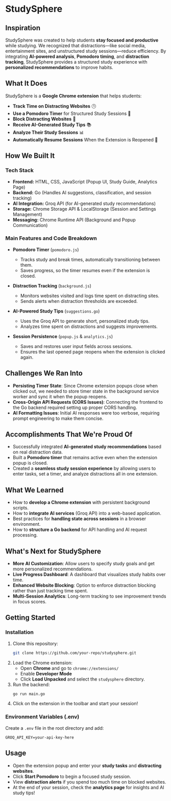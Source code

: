 # StudySphere

## Inspiration
StudySphere was created to help students **stay focused and productive** while studying. We recognized that distractions—like social media, entertainment sites, and unstructured study sessions—reduce efficiency. By integrating **AI-powered analysis**, **Pomodoro timing**, and **distraction tracking**, StudySphere provides a structured study experience with **personalized recommendations** to improve habits.

##  What It Does
StudySphere is a **Google Chrome extension** that helps students:
- **Track Time on Distracting Websites** 🕒
- **Use a Pomodoro Timer** for Structured Study Sessions 🍅
- **Block Distracting Websites** 🚫
- **Receive AI-Generated Study Tips** 📚
- **Analyze Their Study Sessions** 📊
- **Automatically Resume Sessions** When the Extension is Reopened 🔄

## How We Built It
### **Tech Stack**
- **Frontend:** HTML, CSS, JavaScript (Popup UI, Study Guide, Analytics Page)
- **Backend:** Go (Handles AI suggestions, classification, and session tracking)
- **AI Integration:** Groq API (for AI-generated study recommendations)
- **Storage:** Chrome Storage API & LocalStorage (Session and Settings Management)
- **Messaging:** Chrome Runtime API (Background and Popup Communication)

### **Main Features and Code Breakdown**
- **Pomodoro Timer** (`pomodoro.js`)
  - Tracks study and break times, automatically transitioning between them.
  - Saves progress, so the timer resumes even if the extension is closed.

- **Distraction Tracking** (`background.js`)
  - Monitors websites visited and logs time spent on distracting sites.
  - Sends alerts when distraction thresholds are exceeded.

- **AI-Powered Study Tips** (`suggestions.go`)
  - Uses the Groq API to generate short, personalized study tips.
  - Analyzes time spent on distractions and suggests improvements.

- **Session Persistence** (`popup.js` & `analytics.js`)
  - Saves and restores user input fields across sessions.
  - Ensures the last opened page reopens when the extension is clicked again.

## Challenges We Ran Into
- **Persisting Timer State**: Since Chrome extension popups close when clicked out, we needed to store timer state in the background service worker and sync it when the popup reopens.
- **Cross-Origin API Requests (CORS Issues)**: Connecting the frontend to the Go backend required setting up proper CORS handling.
- **AI Formatting Issues**: Initial AI responses were too verbose, requiring prompt engineering to make them concise.

## Accomplishments That We're Proud Of
- Successfully integrated **AI-generated study recommendations** based on real distraction data.
- Built a **Pomodoro timer** that remains active even when the extension popup is closed.
- Created a **seamless study session experience** by allowing users to enter tasks, set a timer, and analyze distractions all in one extension.

## What We Learned
- How to **develop a Chrome extension** with persistent background scripts.
- How to **integrate AI services** (Groq API) into a web-based application.
- Best practices for **handling state across sessions** in a browser environment.
- How to **structure a Go backend** for API handling and AI request processing.

## What's Next for StudySphere
- **More AI Customization**: Allow users to specify study goals and get more personalized recommendations.
- **Live Progress Dashboard**: A dashboard that visualizes study habits over time.
- **Enhanced Website Blocking**: Option to enforce distraction blocking rather than just tracking time spent.
- **Multi-Session Analytics**: Long-term tracking to see improvement trends in focus scores.

## Getting Started
### **Installation**
1. Clone this repository:
   ```bash
   git clone https://github.com/your-repo/studysphere.git
   ```
2. Load the Chrome extension:
   - Open **Chrome** and go to `chrome://extensions/`
   - Enable **Developer Mode**
   - Click **Load Unpacked** and select the `studysphere` directory.
3. Run the backend:
   ```bash
   go run main.go
   ```
4. Click on the extension in the toolbar and start your session!

### **Environment Variables (.env)**
Create a `.env` file in the root directory and add:
```
GROQ_API_KEY=your-api-key-here
```

## Usage
- Open the extension popup and enter your **study tasks** and **distracting websites**.
- Click **Start Pomodoro** to begin a focused study session.
- View **distraction alerts** if you spend too much time on blocked websites.
- At the end of your session, check the **analytics page** for insights and AI study tips!

